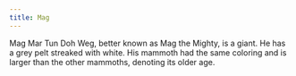```yaml
---
title: Mag
---
```


Mag Mar Tun Doh Weg, better known as Mag the Mighty, is a giant. He has a grey pelt streaked with white. His mammoth had the same coloring and is larger than the other mammoths, denoting its older age. 


